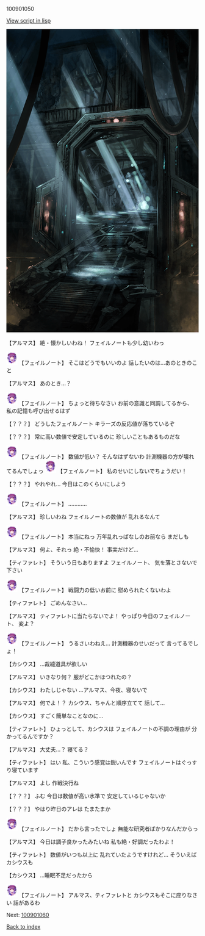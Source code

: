 100901050

[View script in lisp](../scripts/100901050.txt)

![bifrost.png](../images/backgrounds/bifrost.png)

【アルマス】
絶・懐かしいわね！
フェイルノートも少し幼いわっ

<img src="../images/units/3401911.png" alt="3401911.png" height="34"/>
【フェイルノート】
そこはどうでもいいのよ
話したいのは…あのときのこと

【アルマス】
あのとき…？

<img src="../images/units/3401911.png" alt="3401911.png" height="34"/>
【フェイルノート】
ちょっと待ちなさい
お前の意識と同調してるから、
私の記憶も呼び出せるはず

【？？？】
どうしたフェイルノート
キラーズの反応値が落ちているぞ

【？？？】
常に高い数値で安定しているのに
珍しいこともあるものだな

<img src="../images/units/3401911.png" alt="3401911.png" height="34"/>
【フェイルノート】
数値が低い？
そんなはずないわ
計測機器の方が壊れてるんでしょっ

<img src="../images/units/3401911.png" alt="3401911.png" height="34"/>
【フェイルノート】
私のせいにしないでちょうだい！

【？？？】
やれやれ…
今日はこのくらいにしよう

<img src="../images/units/3401911.png" alt="3401911.png" height="34"/>
【フェイルノート】
…………

【アルマス】
珍しいわね
フェイルノートの数値が
乱れるなんて

<img src="../images/units/3401911.png" alt="3401911.png" height="34"/>
【フェイルノート】
本当にねっ
万年乱れっぱなしのお前なら
まだしも

【アルマス】
何よ、それっ
絶・不愉快！
事実だけど…

【ティファレト】
そういう日もありますよ
フェイルノート、
気を落とさないで下さい

<img src="../images/units/3401911.png" alt="3401911.png" height="34"/>
【フェイルノート】
戦闘力の低いお前に
慰められたくないわよ

【ティファレト】
ごめんなさい…

【アルマス】
ティファレトに当たらないでよ！
やっぱり今日のフェイルノート、
変よ？

<img src="../images/units/3401911.png" alt="3401911.png" height="34"/>
【フェイルノート】
うるさいわねえ…
計測機器のせいだって
言ってるでしょ！

【カシウス】
…裁縫道具が欲しい

【アルマス】
いきなり何？
服がどこかほつれたの？

【カシウス】
わたしじゃない
…アルマス、今夜、寝ないで

【アルマス】
何でよ！？
カシウス、ちゃんと順序立てて
話して…

【カシウス】
すごく簡単なことなのに…

【ティファレト】
ひょっとして、カシウスは
フェイルノートの不調の理由が
分かってるんですか？

【アルマス】
大丈夫…？
寝てる？

【ティファレト】
はい
私、こういう感覚は鋭いんです
フェイルノートはぐっすり寝ています

【アルマス】
よし
作戦決行ね

【？？？】
ふむ
今日は数値が高い水準で
安定しているじゃないか

【？？？】
やはり昨日のアレは
たまたまか

<img src="../images/units/3401911.png" alt="3401911.png" height="34"/>
【フェイルノート】
だから言ったでしょ
無能な研究者ばかりなんだからっ

【アルマス】
今日は調子良かったみたいね
私も絶・好調だったわよ！

【ティファレト】
数値がいつも以上に
乱れていたようですけれど…
そういえばカシウスも

【カシウス】
…睡眠不足だったから

<img src="../images/units/3401911.png" alt="3401911.png" height="34"/>
【フェイルノート】
アルマス、ティファレトと
カシウスもそこに座りなさい
話があるわ

Next: [100901060](100901060.md)

[Back to index](index.md)
